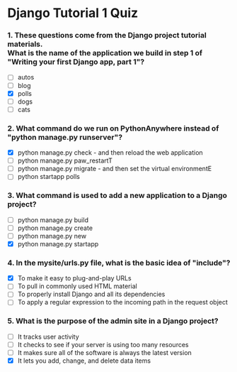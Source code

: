 # Django Tutorial 1 Quiz

### 1. These questions come from the Django project tutorial materials.<br> What is the name of the application we build in step 1 of "Writing your first Django app, part 1"?

- [ ] autos
- [ ] blog
- [x] polls
- [ ] dogs
- [ ] cats

### 2. What command do we run on PythonAnywhere instead of "python manage.py runserver"?

- [x] python manage.py check - and then reload the web application
- [ ] python manage.py paw_restartT
- [ ] python manage.py migrate - and then set the virtual environmentE
- [ ] python startapp polls

### 3. What command is used to add a new application to a Django project?

- [ ] python manage.py build
- [ ] python manage.py create
- [ ] python manage.py new
- [x] python manage.py startapp

### 4. In the mysite/urls.py file, what is the basic idea of "include"?

- [x] To make it easy to plug-and-play URLs
- [ ] To pull in commonly used HTML material
- [ ] To properly install Django and all its dependencies
- [ ] To apply a regular expression to the incoming path in the request object

### 5. What is the purpose of the admin site in a Django project?

- [ ] It tracks user activity
- [ ] It checks to see if your server is using too many resources
- [ ] It makes sure all of the software is always the latest version
- [x] It lets you add, change, and delete data items